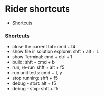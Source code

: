 # Rider shortcuts

* [Shortcuts](#shortcuts)

### Shortcuts

* close the current tab: cmd + f4
* show file in solution explorer: shft + alt + L
* show Terminal: cmd + ctrl + 1
* build: shft + cmd + b
* run, re-run: shft + alt + f5
* run unit tests: cmd + t, y
* stop running: shft + f5
* debug - start: alt + f5
* debug - stop: shft + f5

